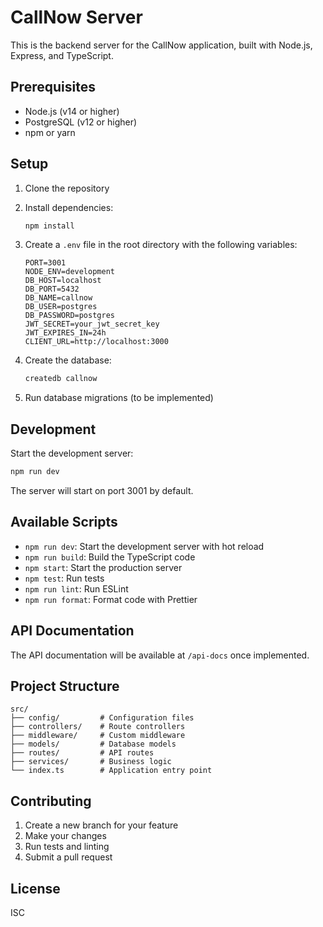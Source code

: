 # CallNow Server

This is the backend server for the CallNow application, built with Node.js, Express, and TypeScript.

## Prerequisites

- Node.js (v14 or higher)
- PostgreSQL (v12 or higher)
- npm or yarn

## Setup

1. Clone the repository
2. Install dependencies:
   ```bash
   npm install
   ```
3. Create a `.env` file in the root directory with the following variables:
   ```
   PORT=3001
   NODE_ENV=development
   DB_HOST=localhost
   DB_PORT=5432
   DB_NAME=callnow
   DB_USER=postgres
   DB_PASSWORD=postgres
   JWT_SECRET=your_jwt_secret_key
   JWT_EXPIRES_IN=24h
   CLIENT_URL=http://localhost:3000
   ```

4. Create the database:
   ```bash
   createdb callnow
   ```

5. Run database migrations (to be implemented)

## Development

Start the development server:
```bash
npm run dev
```

The server will start on port 3001 by default.

## Available Scripts

- `npm run dev`: Start the development server with hot reload
- `npm run build`: Build the TypeScript code
- `npm start`: Start the production server
- `npm test`: Run tests
- `npm run lint`: Run ESLint
- `npm run format`: Format code with Prettier

## API Documentation

The API documentation will be available at `/api-docs` once implemented.

## Project Structure

```
src/
├── config/         # Configuration files
├── controllers/    # Route controllers
├── middleware/     # Custom middleware
├── models/         # Database models
├── routes/         # API routes
├── services/       # Business logic
└── index.ts        # Application entry point
```

## Contributing

1. Create a new branch for your feature
2. Make your changes
3. Run tests and linting
4. Submit a pull request

## License

ISC 